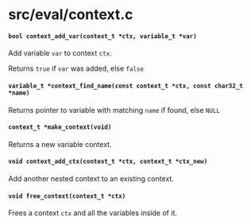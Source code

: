 # src/eval/context.c

#### `bool context_add_var(context_t *ctx, variable_t *var)`
Add variable `var` to context `ctx`.

Returns `true` if `var` was added, else `false`

#### `variable_t *context_find_name(const context_t *ctx, const char32_t *name)`
Returns pointer to variable with matching `name` if found, else `NULL`

#### `context_t *make_context(void)`
Returns a new variable context.

#### `void context_add_ctx(context_t *ctx, context_t *ctx_new)`
Add another nested context to an existing context.

#### `void free_context(context_t *ctx)`
Frees a context `ctx` and all the variables inside of it.

